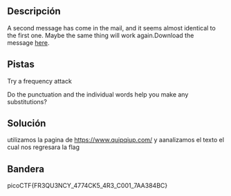 ## Descripción
A second message has come in the mail, and it seems almost identical to the first one. Maybe the same thing will work again.Download the message [here](https://artifacts.picoctf.net/c/182/message.txt).
## Pistas 
Try a frequency attack

Do the punctuation and the individual words help you make any substitutions?

## Solución
utilizamos la pagina de https://www.quipqiup.com/ y aanalizamos el texto el cual nos regresara la flag
## Bandera
picoCTF{FR3QU3NCY_4774CK5_4R3_C001_7AA384BC}